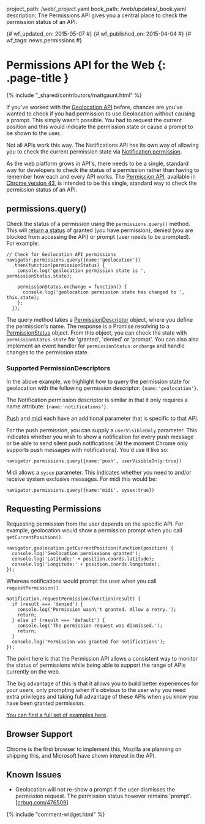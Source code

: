 project_path: /web/_project.yaml
book_path: /web/updates/_book.yaml
description: The Permissions API gives you a central place to check the permission status of an API.

{# wf_updated_on: 2015-05-07 #}
{# wf_published_on: 2015-04-04 #}
{# wf_tags: news,permissions #}

# Permissions API for the Web {: .page-title }

{% include "_shared/contributors/mattgaunt.html" %}

If you've worked with the [Geolocation
API](https://developer.mozilla.org/en-US/docs/Web/API/Geolocation/Using_geolocation)
before, chances are you've wanted to check if you had permission to use
Geolocation without causing a prompt. This simply wasn't possible. You had to request the current position and this would indicate the permission state or cause a prompt to be shown to the user.  

Not all APIs work this way. The Notifications API has its own way of allowing
you to check the current permission state via
[Notification.permission](https://notifications.spec.whatwg.org/#permission).

As the web platform grows in API's, there needs to be a single, standard way for
developers to check the status of a permission rather than having to remember
how each and every API works. The [Permission
API](https://w3c.github.io/permissions/), available in [Chrome version 43](https://www.chromestatus.com/feature/6376494003650560), is
intended to be this single, standard way to check the permission status of an API.

## permissions.query()

Check the status of a permission using the `permissions.query()` method. This will
[return a status](https://w3c.github.io/permissions/#h-status-of-a-permission) of granted (you have permission), denied (you are blocked from
accessing the API) or
prompt (user needs
to be prompted). For example:


    // Check for Geolocation API permissions  
    navigator.permissions.query({name:'geolocation'})
      .then(function(permissionStatus) {  
        console.log('geolocation permission state is ', permissionStatus.state);
    
        permissionStatus.onchange = function() {  
          console.log('geolocation permission state has changed to ', this.state);
        };
      });
    

The query method takes a
[PermissionDescriptor](https://w3c.github.io/permissions/#h-permission-descriptor)
object, where you define the permission's name. The response is a Promise
resolving to a
[PermissionStatus](https://w3c.github.io/permissions/#idl-def-PermissionStatus)
object. From this object, you can check the state with `permissionStatus.state`
for 'granted', 'denied' or 'prompt'. You can also also implement an event
handler for `permissionStatus.onchange` and handle changes to the permission
state.

### Supported PermissionDescriptors

In the above example, we highlight how to query the permission state for
geolocation with the following permission descriptor: `{name:'geolocation'}`.  

The Notification permission descriptor is similar in that it only requires a
name attribute: `{name:'notifications'}`.

[Push](https://w3c.github.io/permissions/#h-push) and
[midi](https://w3c.github.io/permissions/#h-midi) each have an additional
parameter that is specific to that API.

For the push permission, you can supply a `userVisibleOnly` parameter.
This indicates whether you wish to show a notification for every push message
or be able to send silent push notifications (At the moment Chrome only
supports push messages with notifications). You'd use it like so:


    navigator.permissions.query({name:'push', userVisibleOnly:true})
    

Midi allows a `sysex` parameter. This indicates whether you need to and/or receive
system exclusive messages. For midi this would be:


    navigator.permissions.query({name:'midi', sysex:true})
    

## Requesting Permissions

Requesting permission from the user depends on the specific API. For example,
geolocation would show a permission prompt when you call `getCurrentPosition()`.


    navigator.geolocation.getCurrentPosition(function(position) {  
      console.log('Geolocation permissions granted');  
      console.log('Latitude:' + position.coords.latitude);  
      console.log('Longitude:' + position.coords.longitude);  
    });
    

Whereas notifications would prompt the user when you call `requestPermission()`.


    Notification.requestPermission(function(result) {  
      if (result === 'denied') {  
        console.log('Permission wasn\'t granted. Allow a retry.');  
        return;  
      } else if (result === 'default') {  
        console.log('The permission request was dismissed.');  
        return;  
      }  
      console.log('Permission was granted for notifications');  
    });
    

The point here is that the Permission API allows a consistent way to monitor the
status of permissions while being able to support the range of APIs currently on
the web.

The big advantage of this is that it allows you to build better experiences for
your users, only prompting when it's obvious to the user why you need extra
privileges and taking full advantage of these APIs when you know you have been
granted permission.

[You can find a full set of examples
here](https://googlechrome.github.io/samples/permissions/).

## Browser Support

Chrome is the first browser to implement this, Mozilla are planning on shipping
this, and Microsoft have shown interest in the API.

## Known Issues

* Geolocation will not re-show a prompt if the user dismisses the permission
  request. The permission status however remains 'prompt'.
  [[crbug.com/476509](http://crbug.com/476509)]


{% include "comment-widget.html" %}
